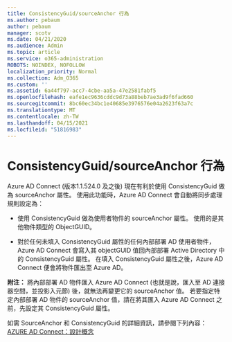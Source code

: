 ```yaml
---
title: ConsistencyGuid/sourceAnchor 行為
ms.author: pebaum
author: pebaum
manager: scotv
ms.date: 04/21/2020
ms.audience: Admin
ms.topic: article
ms.service: o365-administration
ROBOTS: NOINDEX, NOFOLLOW
localization_priority: Normal
ms.collection: Adm_O365
ms.custom: ''
ms.assetid: 6a44f797-acc7-4cbe-aa5a-47e2581fabf5
ms.openlocfilehash: eafe1ec9636cddc9d73a88beb7ae3ad9f6fad660
ms.sourcegitcommit: 8bc60ec34bc1e40685e3976576e04a2623f63a7c
ms.translationtype: MT
ms.contentlocale: zh-TW
ms.lasthandoff: 04/15/2021
ms.locfileid: "51816983"
---
```

# <a name="consistencyguid--sourceanchor-behavior"></a>ConsistencyGuid/sourceAnchor 行為

Azure AD Connect (版本1.1.524.0 及之後) 現在有利於使用 ConsistencyGuid 做為 sourceAnchor 屬性。 使用此功能時，Azure AD Connect 會自動將同步處理規則設定為：
  
- 使用 ConsistencyGuid 做為使用者物件的 sourceAnchor 屬性。 使用的是其他物件類型的 ObjectGUID。
    
- 對於任何未填入 ConsistencyGuid 屬性的任何內部部署 AD 使用者物件，Azure AD Connect 會寫入其 objectGUID 值回內部部署 Active Directory 中的 ConsistencyGuid 屬性。 在填入 ConsistencyGuid 屬性之後，Azure AD Connect 便會將物件匯出至 Azure AD。
    
 **附注：** 將內部部署 AD 物件匯入 Azure AD Connect (也就是說，匯入至 AD 連接器空間，並投影入元節) 後，就無法再變更它的 sourceAnchor 值。 若要指定特定內部部署 AD 物件的 sourceAnchor 值，請在將其匯入 Azure AD Connect 之前，先設定其 ConsistencyGuid 屬性。 
  
如需 SourceAnchor 和 ConsistencyGuid 的詳細資訊，請參閱下列內容： [AZURE AD Connect：設計概念](https://docs.microsoft.com/azure/active-directory/connect/active-directory-aadconnect-design-concepts)
  

